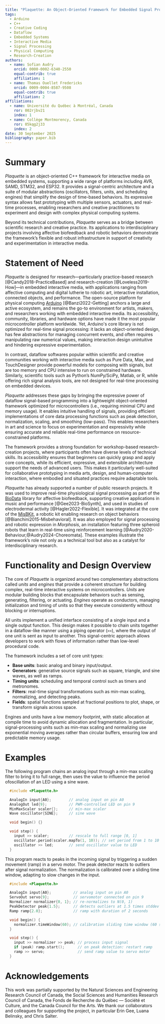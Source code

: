 ```yaml
---
title: "Plaquette: An Object-Oriented Framework for Embedded Signal Processing in Interactive Media"
tags:
  - Arduino
  - C++
  - Creative Coding
  - Dataflow
  - Embedded Systems
  - Interactive Media
  - Signal Processing
  - Physical Computing
  - Research-Creation
authors:
  - name: Sofian Audry
    orcid: 0000-0002-6340-2550
    equal-contrib: true
    affiliation: 1
  - name: Thomas Ouellet Fredericks
    orcid: 0009-0004-8587-9508
    equal-contrib: true
    affiliation: 2
affiliations:
  - name: Université du Québec à Montréal, Canada
    ror: 002rjbv21
    index: 1
  - name: Collège Montmorency, Canada
    ror: 05kqg2j33
    index: 2
date: 30 September 2025
bibliography: paper.bib
---
```


# Summary

*Plaquette* is an object-oriented C++ framework for interactive media on embedded systems, supporting a wide range of platforms including AVR, SAMD, STM32, and ESP32. It provides a signal-centric architecture and a suite of modular abstractions (oscillators, filters, units, and scheduling engines) that simplify the design of time-based behaviors. Its expressive syntax allows fast prototyping with multiple sensors, actuators, and real-time processes, enabling researchers and creative practitioners to experiment and design with complex physical computing systems.

Beyond its technical contributions, *Plaquette* serves as a bridge between scientific research and creative practice. Its applications to interdisciplinary projects involving affective biofeedback and robotic behaviors demonstrate the framework’s flexible and robust infrastructure in support of creativity and experimentation in interactive media.

# Statement of Need

*Plaquette* is designed for research—particularly practice-based research [@Candy2018-PracticeBased] and research-creation [@Loveless2019-How]—in embedded interactive media, with applications ranging from affective computing and digital lutherie to robotic art, interactive installation, connected objects, and performance. The open-source platform for physical computing [Arduino](https://arduino.cc) [@Banzi2022-Getting] anchors a large and active ecosystem, and remains the go-to environment for artists, makers, and researchers working with embedded interactive media. Its accessibility, community, libraries, and hardware options have made it the most popular microcontroller platform worldwide. Yet, Arduino's core library is not optimized for real-time signal processing: it lacks an object-oriented design, has few abstractions for managing concurrent events, and often requires manipulating raw numerical values, making interaction design unintuitive and hindering expressive experimentation.

In contrast, dataflow softwares popular within scientific and creative communities working with interactive media such as Pure Data, Max, and TouchDesigner provide powerful models for composing with signals, but are too memory and CPU intensive to run on constrained hardware. Similarly, scientific tools such as Python’s NumPy/SciPy, Matlab, or R, while offering rich signal analysis tools, are not designed for real-time processing on embedded devices.

*Plaquette* addresses these gaps by bringing the expressive power of dataflow signal-based programming into a lightweight object-oriented framework optimized for microcontrollers (i.e., requiring minimal CPU and memory usage). It enables intuitive handling of signals, providing efficient implementations of core data processing functions such as peak detection, normalization, scaling, and smoothing (low-pass). This enables researchers in art and science to focus on experimentation and expressivity while ensuring accurate and reliable real-time performance on resource-constrained platforms.

The framework provides a strong foundation for workshop-based research-creation projects, where participants often have diverse levels of technical skills. Its accessibility ensures that beginners can quickly grasp and apply core concepts, while its efficient, expressive, and extensible architecture support the needs of advanced users. This makes it particularly well-suited for collaborative prototyping in media arts, design, and human-computer interaction, where embodied and situated practices require adaptable tools.

*Plaquette* has already supported a number of public research projects. It was used to improve real-time physiological signal processing as part of the [BioData](https://github.com/eringee/BioData) library for affective biofeedback, supporting creative applications in music and performance [@Gee2023-BioSynth], and used in studies of electrodermal activity [@Hagler2022-Flexible]. It was integrated at the core of the [MisBKit](https://misbkit.ensadlab.fr), a robotic kit enabling research on object behaviors [@Bianchini2015-Misbehavioral]. It was also employed for signal processing and robotic expression in *Morphosis*, an installation featuring three spheroid robots that learn in real-time using reinforcement learning [@Audry2020-Behaviour,@Audry2024-Choreomata]. These examples illustrate the framework’s role not only as a technical tool but also as a catalyst for interdisciplinary research.

# Functionality and Design Overview

The core of *Plaquette* is organized around two complementary abstractions called *units* and *engines* that provide a coherent structure for building complex, real-time interactive systems on microcontrollers. *Units* are modular building blocks that encapsulate behaviors such as sensing, generating, filtering, or actuating. *Engines* operate as conductors, managing initialization and timing of units so that they execute consistently without blocking or interruptions.

All units implement a unified interface consisting of a single input and a single output function. This design makes it possible to chain units together in a dataflow-like manner using a piping operator (``>>``), where the output of one unit is sent as input to another. This signal-centric approach allows developers to work with flows of information rather than low-level procedural code.

The framework includes a set of core unit types:

- **Base units**: basic analog and binary input/output.
- **Generators**: generative source signals such as square, triangle, and sine waves, as well as ramps.
- **Timing units**: scheduling and temporal control such as timers and metronomes.
- **Filters**: real-time signal transformations such as min-max scaling, normalizing, and detecting peaks.
- **Fields**: spatial functions sampled at fractional positions to plot, shape, or transform signals across space.

Engines and units have a low memory footprint, with static allocation at compile time to avoid dynamic allocation and fragmentation. In particular, signal-processing units such as min-max scaling and normalizing use exponential moving averages rather than circular buffers, ensuring low and predictable memory usage.

# Examples

The following program chains an analog input through a min-max scaling filter to bring it to full range,
then uses the value to influence the period ofoscillation of an LED using a sine wave.

```cpp
  #include <Plaquette.h>

  AnalogIn input{A0};        // analog input on pin A0
  AnalogOut led{9};          // PWM-controlled LED on pin 9
  MinMaxScaler scaler{};     // min-max scaler
  Wave oscillator{SINE};     // sine wave

  void begin() {}

  void step() {
    input >> scaler;         // rescale to full range [0, 1]
    oscillator.period(scaler.mapTo(1, 10)); // set period from 1 to 10 seconds
    oscillator >> led;       // send oscillator value to LED
  }
```

This program reacts to peaks in the incoming signal by triggering a sudden movement (ramp) in a servo motor.
The peak detector reacts to outliers after signal normalization. The normalization is calibrated over a
sliding time window, adapting to slow changes in the input.

```cpp
  #include <Plaquette.h>

  AnalogIn input{A0};          // analog input on pin A0
  ServoOut servo{9};           // servomotor connected on pin 9
  Normalizer normalizer{0, 1}; // re-normalizes to N(0, 1)
  PeakDetector peak{1.5};      // detects outliers at 1.5 times stddev
  Ramp ramp{2.0};              // ramp with duration of 2 seconds

  void begin() {
    normalizer.timeWindow(60); // calibration sliding time window (60 seconds)
  }

  void step() {
    input >> normalizer >> peak; // process input signal
    if (peak) ramp.start();      // on peak detection: restart ramp
    ramp >> servo;               // send ramp value to servo motor
  }
```

# Acknowledgements

This work was partially supported by the Natural Sciences and Engineering Research Council of Canada, the Social Sciences and Humanities Research Council of Canada, the Fonds de Recherche du Québec — Société et Culture, and the Canada Council for the Arts. We thank our collaborators and colleagues for supporting the project, in particular Erin Gee, Luana Belinsky, and Chris Salter.
